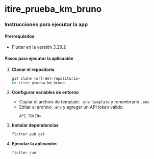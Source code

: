 # itire_prueba_km_bruno

### Instrucciones para ejecutar la app

#### Prerrequisitos
- Flutter en la versión 3.29.2

#### Pasos para ejecutar la aplicación

1. **Clonar el repositorio**
   ```bash
   git clone <url-del-repositorio>
   cd itire_prueba_km_bruno
   ```

2. **Configurar variables de entorno**
   - Copiar el archivo de template: `.env template` y renombrarlo `.env`
   - Editar el archivo `.env` y agregar un API token válido:
     ```
     API_TOKEN=
     ```

3. **Instalar dependencias**
   ```bash
   flutter pub get
   ```
4. **Ejecutar la aplicación**
   ```bash
   flutter run
   ```
